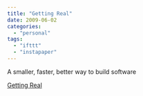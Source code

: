 ```yaml
---
title: "Getting Real"
date: 2009-06-02
categories:
  - "personal"
tags:
  - "ifttt"
  - "instapaper"
---
```


A smaller, faster, better way to build software

[Getting Real](https://basecamp.com/gettingreal)
